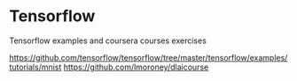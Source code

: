 # Tensorflow
Tensorflow examples and coursera courses exercises

https://github.com/tensorflow/tensorflow/tree/master/tensorflow/examples/tutorials/mnist
https://github.com/lmoroney/dlaicourse
